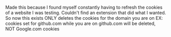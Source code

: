 Made this because I found myself constantly having to refresh the cookies of a website I was testing. 
Couldn't find an extension that did what I wanted. So now this exists 
ONLY deletes the cookies for the domain you are on
EX: cookies set for github.com while you are on github.com will be deleted, NOT Google.com cookies

